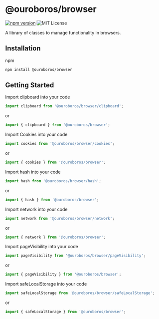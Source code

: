 # @ouroboros/browser

[![npm version](https://img.shields.io/npm/v/@ouroboros/browser.svg)](https://www.npmjs.com/package/@ouroboros/browser) ![MIT License](https://img.shields.io/npm/l/@ouroboros/browser.svg)

A library of classes to manage functionality in browsers.

## Installation
npm
```bash
npm install @ouroboros/browser
```

## Getting Started

Import clipboard into your code

```javascript
import clipboard from '@ouroboros/browser/clipboard';
```

or

```javascript
import { clipboard } from '@ouroboros/browser';
```

Import Cookies into your code

```javascript
import cookies from '@ouroboros/browser/cookies';
```

or

```javascript
import { cookies } from '@ouroboros/browser';
```

Import hash into your code

```javascript
import hash from '@ouroboros/browser/hash';
```

or

```javascript
import { hash } from '@ouroboros/browser';
```

Import network into your code

```javascript
import network from '@ouroboros/browser/network';
```

or

```javascript
import { network } from '@ouroboros/browser';
```

Import pageVisibility into your code

```javascript
import pageVisibility from '@ouroboros/browser/pageVisibility';
```

or

```javascript
import { pageVisibility } from '@ouroboros/browser';
```

Import safeLocalStorage into your code

```javascript
import safeLocalStorage from '@ouroboros/browser/safeLocalStorage';
```

or

```javascript
import { safeLocalStorage } from '@ouroboros/browser';
```